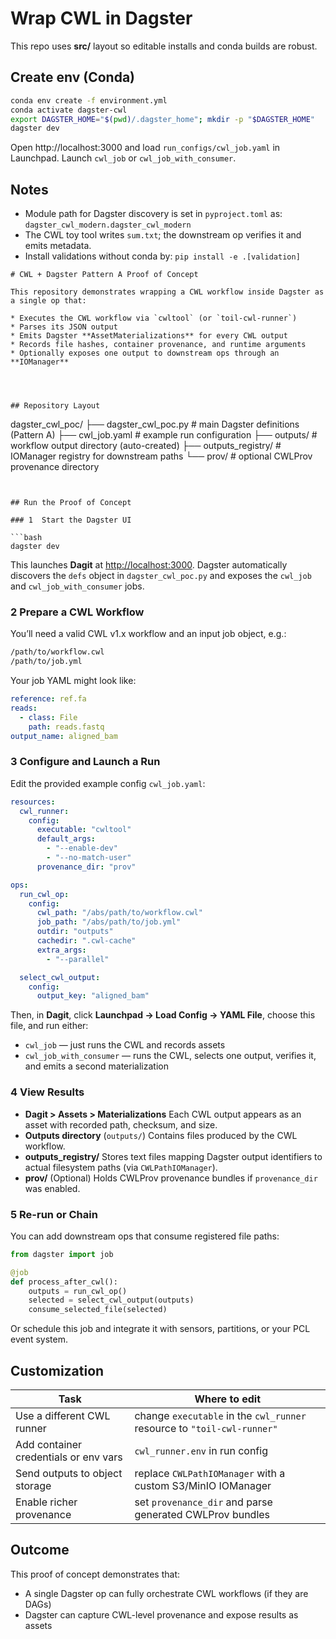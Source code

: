 
# Wrap CWL in Dagster

This repo uses **src/** layout so editable installs and conda builds are robust.

## Create env (Conda)

```bash
conda env create -f environment.yml
conda activate dagster-cwl
export DAGSTER_HOME="$(pwd)/.dagster_home"; mkdir -p "$DAGSTER_HOME"
dagster dev
```

Open http://localhost:3000 and load `run_configs/cwl_job.yaml` in Launchpad. Launch `cwl_job` or `cwl_job_with_consumer`.

## Notes
- Module path for Dagster discovery is set in `pyproject.toml` as:
  `dagster_cwl_modern.dagster_cwl_modern`
- The CWL toy tool writes `sum.txt`; the downstream op verifies it and emits metadata.
- Install validations without conda by: `pip install -e .[validation]`
```
# CWL + Dagster Pattern A Proof of Concept

This repository demonstrates wrapping a CWL workflow inside Dagster as a single op that:

* Executes the CWL workflow via `cwltool` (or `toil-cwl-runner`)
* Parses its JSON output
* Emits Dagster **AssetMaterializations** for every CWL output
* Records file hashes, container provenance, and runtime arguments
* Optionally exposes one output to downstream ops through an **IOManager**




## Repository Layout

```
dagster_cwl_poc/
├── dagster_cwl_poc.py           # main Dagster definitions (Pattern A)
├── cwl_job.yaml                 # example run configuration
├── outputs/                     # workflow output directory (auto-created)
├── outputs_registry/            # IOManager registry for downstream paths
└── prov/                        # optional CWLProv provenance directory
```


## Run the Proof of Concept

### 1  Start the Dagster UI

```bash
dagster dev
```

This launches **Dagit** at [http://localhost:3000](http://localhost:3000).
Dagster automatically discovers the `defs` object in `dagster_cwl_poc.py` and exposes the `cwl_job` and `cwl_job_with_consumer` jobs.



### 2  Prepare a CWL Workflow

You’ll need a valid CWL v1.x workflow and an input job object, e.g.:

```bash
/path/to/workflow.cwl
/path/to/job.yml
```

Your job YAML might look like:

```yaml
reference: ref.fa
reads:
  - class: File
    path: reads.fastq
output_name: aligned_bam
```


### 3  Configure and Launch a Run

Edit the provided example config `cwl_job.yaml`:

```yaml
resources:
  cwl_runner:
    config:
      executable: "cwltool"
      default_args:
        - "--enable-dev"
        - "--no-match-user"
      provenance_dir: "prov"

ops:
  run_cwl_op:
    config:
      cwl_path: "/abs/path/to/workflow.cwl"
      job_path: "/abs/path/to/job.yml"
      outdir: "outputs"
      cachedir: ".cwl-cache"
      extra_args:
        - "--parallel"

  select_cwl_output:
    config:
      output_key: "aligned_bam"
```

Then, in **Dagit**, click **Launchpad → Load Config → YAML File**, choose this file, and run either:

* `cwl_job` — just runs the CWL and records assets
* `cwl_job_with_consumer` — runs the CWL, selects one output, verifies it, and emits a second materialization



### 4  View Results

* **Dagit > Assets > Materializations**
  Each CWL output appears as an asset with recorded path, checksum, and size.
* **Outputs directory** (`outputs/`)
  Contains files produced by the CWL workflow.
* **outputs_registry/**
  Stores text files mapping Dagster output identifiers to actual filesystem paths (via `CWLPathIOManager`).
* **prov/**
  (Optional) Holds CWLProv provenance bundles if `provenance_dir` was enabled.



### 5  Re-run or Chain

You can add downstream ops that consume registered file paths:

```python
from dagster import job

@job
def process_after_cwl():
    outputs = run_cwl_op()
    selected = select_cwl_output(outputs)
    consume_selected_file(selected)
```

Or schedule this job and integrate it with sensors, partitions, or your PCL event system.



## Customization

| Task                                  | Where to edit                                                           |
| ------------------------------------- | ----------------------------------------------------------------------- |
| Use a different CWL runner            | change `executable` in the `cwl_runner` resource to `"toil-cwl-runner"` |
| Add container credentials or env vars | `cwl_runner.env` in run config                                          |
| Send outputs to object storage        | replace `CWLPathIOManager` with a custom S3/MinIO IOManager             |
| Enable richer provenance              | set `provenance_dir` and parse generated CWLProv bundles                |



## Outcome

This proof of concept demonstrates that:

* A single Dagster op can fully orchestrate CWL workflows (if they are DAGs)
* Dagster can capture CWL-level provenance and expose results as assets